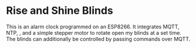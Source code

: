 # Rise and Shine Blinds

This is an alarm clock programmed on an ESP8266. It integrates MQTT, NTP, , and a simple stepper motor to rotate open my blinds at a set time. The blinds can additionally be controlled by passing commands over MQTT.